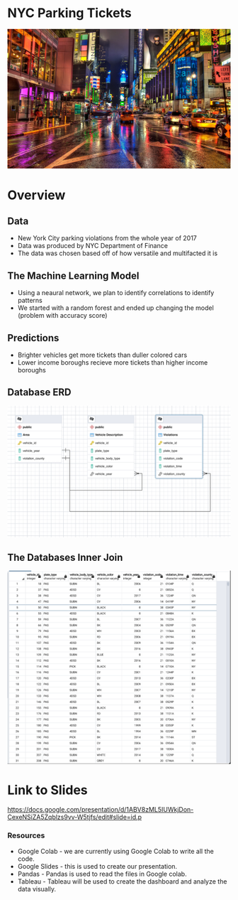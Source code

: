 # NYC Parking Tickets
![NYC_Tickets](/Resources/NYC_Header.jpg)
# Overview

## Data 

* New York City parking violations from the whole year of 2017
* Data was produced by NYC Department of Finance
* The data was chosen based off of how versatile and multifacted it is

## The Machine Learning Model

* Using a neaural network, we plan to identify correlations to identify patterns
* We started with a random forest and ended up changing the model (problem with accuracy score)


## Predictions

* Brighter vehicles get more tickets than duller colored cars 
* Lower income boroughs recieve more tickets than higher income boroughs 

## Database ERD
![NYC_Tickets](/Resources/ERD_SEG2.png)
</br>
## The Databases Inner Join
![NYC_Tickets](/Resources/NYC_InnerJoin.png)
</br>

# Link to Slides
https://docs.google.com/presentation/d/1ABV8zML5IUWkjDon-CexeNSiZA5Zqblzs9vv-W5tjfs/edit#slide=id.p

### Resources 
* Google Colab - we are currently using Google Colab to write all the code.
* Google Slides - this is used to create our presentation.
* Pandas - Pandas is used to read the files in Google colab.
* Tableau - Tableau will be used to create the dashboard and analyze the data visually. 

